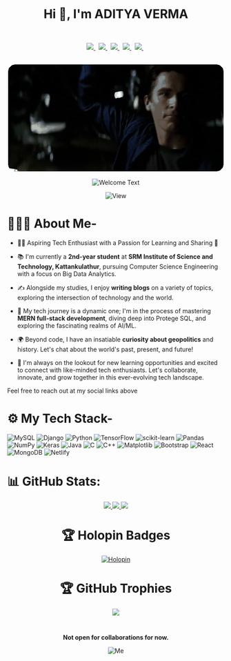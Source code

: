 




<h1 align="center">Hi 👋, I'm ADITYA VERMA</h1>


<br>

<p align="center">
  <a href="https://www.linkedin.com/in/aditya-verma-real/">
   <img src="https://img.icons8.com/?size=138&id=CWnQDCef7qg0&format=png" width="4%"/>
    </a><span>&nbsp;</span>
  <a href="https://twitter.com/ADITYAVOFFICIAL">
    <img src="https://img.icons8.com/?size=138&id=Qgk24BQnfPDD&format=png" width="4%"/>
  </a><span>&nbsp;</span>
  <a href="mailto:av4923@srmist.edu.in">
    <img src="https://img.icons8.com/?size=138&id=ImCrEX6dngpa&format=png" width="4%"/>
  </a><span>&nbsp;</span>
  <a href="https://medium.com/@adityav1304">
   <img src="https://img.icons8.com/?size=512&id=VlAoafiMkWGe&format=png" width="4%"/>
    </a><span>&nbsp;</span>
    <a href="https://">
   <img src="https://img.icons8.com/?size=138&id=eIM3rBvyFbHA&format=png" width="4%"/>
    </a><span>&nbsp;</span><br><br>
<div align=center>
    <img src="https://github.com/ADITYAVOFFICIAL/ADITYAVOFFICIAL/blob/main/pics/batman.gif?raw=true" alt="Batman">

<p align="center">
  
![Welcome Text](https://readme-typing-svg.demolab.com?font=Fira+Code&weight=500&size=22&duration=2500&pause=1000&center=true&vCenter=true&random=false&width=435&lines=Welcome+to+my+GitHub+Profile;I'm+Batman;Inside+I;I+am+more;but+inside+doesn't+matter)</p>

![View](https://komarev.com/ghpvc/?username=ADITYAVOFFICIAL&label=Profile%20views&color=0e75b6&style=flat)
</div>


 # 🤷🏼‍♂️ About Me-

- 👨‍💻 Aspiring Tech Enthusiast with a Passion for Learning and Sharing 🚀

- 📚 I'm currently a **2nd-year student** at **SRM Institute of Science and Technology, Kattankulathur**, pursuing Computer Science Engineering with a focus on Big Data Analytics.

- ✍️ Alongside my studies, I enjoy **writing blogs** on a variety of topics, exploring the intersection of technology and the world.

- 🔬 My tech journey is a dynamic one; I'm in the process of mastering **MERN full-stack development**, diving deep into Protege SQL, and exploring the fascinating realms of AI/ML.

- 🌍 Beyond code, I have an insatiable **curiosity about geopolitics** and history. Let's chat about the world's past, present, and future!

- 🌱 I'm always on the lookout for new learning opportunities and excited to connect with like-minded tech enthusiasts. Let's collaborate, innovate, and grow together in this ever-evolving tech landscape.

Feel free to reach out at my social links above


      
 # ⚙️ My Tech Stack-
![MySQL](https://img.shields.io/badge/MySQL-4479A1.svg?style=for-the-badge&logo=MySQL&logoColor=white)
![Django](https://img.shields.io/badge/Django-%23092E20.svg?style=for-the-badge&logo=Django&logoColor=white)
![Python](https://img.shields.io/badge/python-3670A0?style=for-the-badge&logo=python&logoColor=ffdd54)
![TensorFlow](https://img.shields.io/badge/TensorFlow-%23FF6F00.svg?style=for-the-badge&logo=TensorFlow&logoColor=white)
![scikit-learn](https://img.shields.io/badge/scikit--learn-%23F7931E.svg?style=for-the-badge&logo=scikit-learn&logoColor=white)
![Pandas](https://img.shields.io/badge/pandas-%23150458.svg?style=for-the-badge&logo=pandas&logoColor=white)
![NumPy](https://img.shields.io/badge/numpy-%23013243.svg?style=for-the-badge&logo=numpy&logoColor=white)
![Keras](https://img.shields.io/badge/Keras-%23D00000.svg?style=for-the-badge&logo=Keras&logoColor=white)
![Java](https://img.shields.io/badge/Java-ED8B00?style=for-the-badge&logo=openjdk&logoColor=black)
![C](https://img.shields.io/badge/c-%2300599C.svg?style=for-the-badge&logo=c&logoColor=white)
![C++](https://img.shields.io/badge/C++-%2300599C.svg?style=for-the-badge&logo=c%2B%2B&logoColor=white)
![Matplotlib](https://img.shields.io/badge/Matplotlib-%2300599C.svg?style=for-the-badge&logo=python&logoColor=white)
![Bootstrap](https://img.shields.io/badge/Bootstrap-563D7C?style=for-the-badge&logo=bootstrap&logoColor=white)
![React](https://img.shields.io/badge/React-20232A?style=for-the-badge&logo=react&logoColor=61DAFB)
![MongoDB](https://img.shields.io/badge/MongoDB-4EA94B?style=for-the-badge&logo=mongodb&logoColor=white)
![Netlify](https://img.shields.io/badge/Netlify-00C7B7?style=for-the-badge&logo=netlify&logoColor=white)


     
# 📊 GitHub Stats:

<div align="center" >
<a  href="https://github.com/SP-XD">

<img src="https://github-readme-stats.vercel.app/api?username=ADITYAVOFFICIAL&theme=transparent&hide_border=false&include_all_commits=true&count_private=true" width="32.5%">
<img src="https://github-readme-stats.vercel.app/api/top-langs/?username=ADITYAVOFFICIAL&langs_count=8&theme=transparent" width="32.5%">
<img src="https://github-readme-streak-stats.herokuapp.com/?user=ADITYAVOFFICIAL&theme=transparent&hide_border=false" width="32.5%">

</a>

#

# 🏆 Holopin Badges
[![Holopin](https://holopin.me/adityavofficial)](https://holopin.io/@adityavofficial)

#

     
# 🏆 GitHub Trophies
![](https://github-profile-trophy.vercel.app/?username=ADITYAVOFFICIAL&margin-w=8&margin-h=4&theme=onedark)

#

<p align="center">
  <b>Not open for collaborations for now.</b>
   
<div align="center">

<div style="text-align:center;">
  <img src="https://github.com/ADITYAVOFFICIAL/ADITYAVOFFICIAL/blob/main/pics/me.gif?raw=true" alt="Me" style="max-width:100%; height:auto;">
</div>
</div>

